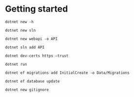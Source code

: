 # Getting started

```
dotnet new -h
```

```
dotnet new sln
```

```
dotnet new webapi -o API
```

```
dotnet sln add API
```

```
dotnet dev-certs https –trust
```

```
dotnet run
```

```
dotnet ef migrations add InitialCreate -o Data/Migrations
```

```
dotnet ef database update
```

```
dotnet new gitignore
```